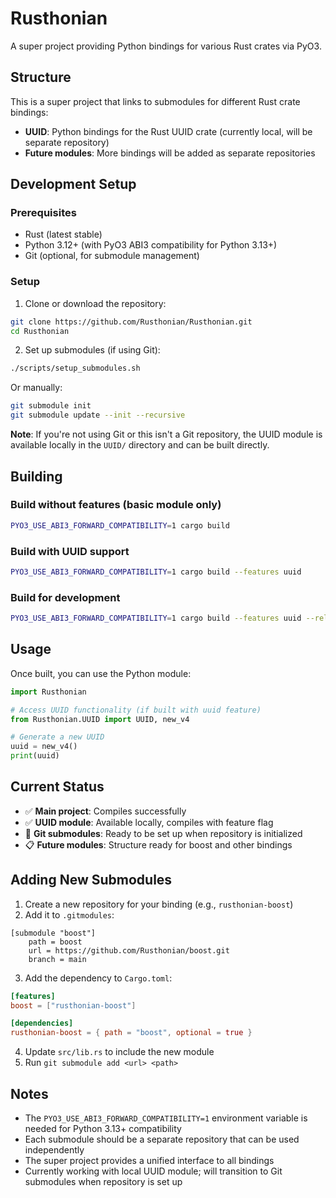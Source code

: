 # Rusthonian

A super project providing Python bindings for various Rust crates via PyO3.

## Structure

This is a super project that links to submodules for different Rust crate bindings:

- **UUID**: Python bindings for the Rust UUID crate (currently local, will be separate repository)
- **Future modules**: More bindings will be added as separate repositories

## Development Setup

### Prerequisites

- Rust (latest stable)
- Python 3.12+ (with PyO3 ABI3 compatibility for Python 3.13+)
- Git (optional, for submodule management)

### Setup

1. Clone or download the repository:
```bash
git clone https://github.com/Rusthonian/Rusthonian.git
cd Rusthonian
```

2. Set up submodules (if using Git):
```bash
./scripts/setup_submodules.sh
```

Or manually:
```bash
git submodule init
git submodule update --init --recursive
```

**Note**: If you're not using Git or this isn't a Git repository, the UUID module is available locally in the `UUID/` directory and can be built directly.

## Building

### Build without features (basic module only)
```bash
PYO3_USE_ABI3_FORWARD_COMPATIBILITY=1 cargo build
```

### Build with UUID support
```bash
PYO3_USE_ABI3_FORWARD_COMPATIBILITY=1 cargo build --features uuid
```

### Build for development
```bash
PYO3_USE_ABI3_FORWARD_COMPATIBILITY=1 cargo build --features uuid --release
```

## Usage

Once built, you can use the Python module:

```python
import Rusthonian

# Access UUID functionality (if built with uuid feature)
from Rusthonian.UUID import UUID, new_v4

# Generate a new UUID
uuid = new_v4()
print(uuid)
```

## Current Status

- ✅ **Main project**: Compiles successfully
- ✅ **UUID module**: Available locally, compiles with feature flag
- 🔄 **Git submodules**: Ready to be set up when repository is initialized
- 📋 **Future modules**: Structure ready for boost and other bindings

## Adding New Submodules

1. Create a new repository for your binding (e.g., `rusthonian-boost`)
2. Add it to `.gitmodules`:
```
[submodule "boost"]
    path = boost
    url = https://github.com/Rusthonian/boost.git
    branch = main
```
3. Add the dependency to `Cargo.toml`:
```toml
[features]
boost = ["rusthonian-boost"]

[dependencies]
rusthonian-boost = { path = "boost", optional = true }
```
4. Update `src/lib.rs` to include the new module
5. Run `git submodule add <url> <path>`

## Notes

- The `PYO3_USE_ABI3_FORWARD_COMPATIBILITY=1` environment variable is needed for Python 3.13+ compatibility
- Each submodule should be a separate repository that can be used independently
- The super project provides a unified interface to all bindings
- Currently working with local UUID module; will transition to Git submodules when repository is set up
